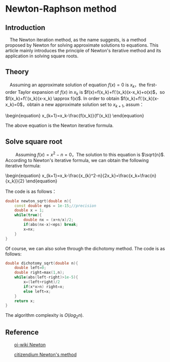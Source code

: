 # Newton-Raphson method

## Introduction

&emsp;The Newton iteration method, as the name suggests, is a method proposed by Newton for solving approximate solutions to equations. 
This article mainly introduces the principle of Newton's iterative method and its application in solving square roots.

## Theory

&emsp;Assuming an approximate solution of equation $f(x)=0$ is $x_k$，the first-order Taylor expansion of $f(x)$ in $x_k$ is $f(x)=f(x_k)+f\'(x_k)(x-x_k)+o(x)$，so $f(x_k)+f\'(x_k)(x-x_k) \approx f(x)$.
In order to obtain $f(x_k)+f\'(x_k)(x-x_k)=0$，obtain a new approximate solution set to $x_{k+1}$, assum：

\begin{equation}
	x_{k+1}=x_k-\frac{f(x_k)}{f\'(x_k)}
\end{equation}

The above equation is the Newton iterative formula.

## Solve square root

&emsp;&emsp; Assuming $f(x)=x^2-n=0$，The solution to this equation is $\sqrt{n}$. According to Newton's iterative formula, we can obtain the following iterative formula:

\begin{equation}
	x_{k+1}=x_k-\frac{x_{k}^2-n}{2x_k}=\frac{x_k+\frac{n}{x_k}}{2}
\end{equation}

The code is as follows：

```cpp
double newton_sqrt(double n){
	const double eps = 1e-15;//precision
	double x = 1;
	while(true){
		double nx = (x+n/x)/2;
		if(abs(nx-x)<eps) break;
		x=nx;
	}
}
```

Of course, we can also solve through the dichotomy method. The code is as follows:

```cpp
double dichotomy_sqrt(double n){
	double left=0;
	double right=max(1,n);
	while(abs(left-right)>1e-5){
		x=(left+right)/2
		if(x*x>n) right=x;
		else left=x;
	}
	return x;
}
```
The algorithm complexity is $O(log_{2}n)$.


## Reference

&emsp;&emsp;[oi-wiki Newton](https://oi-wiki.org/math/numerical/newton/)

&emsp;&emsp;[citizendium Newton's method](https://en.citizendium.org/wiki/Newton%27s_method#Convergence_analysis)

